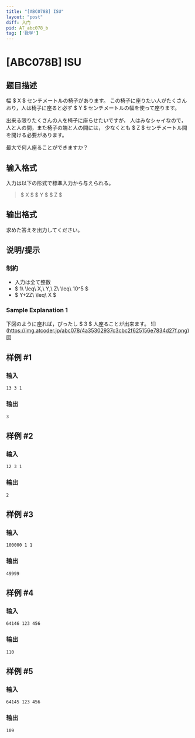 ```yaml
---
title: "[ABC078B] ISU"
layout: "post"
diff: 入门
pid: AT_abc078_b
tag: ['数学']
---
```


# [ABC078B] ISU

## 题目描述

[problemUrl]: https://atcoder.jp/contests/abc078/tasks/abc078_b

幅 $ X $ センチメートルの椅子があります。 この椅子に座りたい人がたくさんおり，人は椅子に座ると必ず $ Y $ センチメートルの幅を使って座ります。

出来る限りたくさんの人を椅子に座らせたいですが， 人はみなシャイなので，人と人の間，また椅子の端と人の間には， 少なくとも $ Z $ センチメートル間を開ける必要があります。

最大で何人座ることができますか？

## 输入格式

入力は以下の形式で標準入力から与えられる。

> $ X $ $ Y $ $ Z $

## 输出格式

求めた答えを出力してください。

## 说明/提示

### 制約

- 入力は全て整数
- $ 1\ \leq\ X,\ Y,\ Z\ \leq\ 10^5 $
- $ Y+2Z\ \leq\ X $

### Sample Explanation 1

下図のように座れば，ぴったし $ 3 $ 人座ることが出来ます。 !\[\](https://img.atcoder.jp/abc078/4a35302937c3cbc2f625156e7834d27f.png)図

## 样例 #1

### 输入

```
13 3 1
```

### 输出

```
3
```

## 样例 #2

### 输入

```
12 3 1
```

### 输出

```
2
```

## 样例 #3

### 输入

```
100000 1 1
```

### 输出

```
49999
```

## 样例 #4

### 输入

```
64146 123 456
```

### 输出

```
110
```

## 样例 #5

### 输入

```
64145 123 456
```

### 输出

```
109
```

